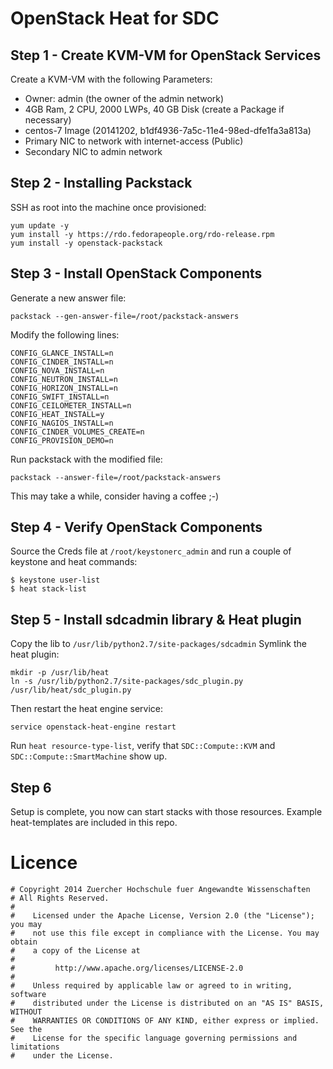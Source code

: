 # OpenStack Heat for SDC
## Step 1 - Create KVM-VM for OpenStack Services
Create a KVM-VM with the following Parameters:

* Owner: admin (the owner of the admin network)
* 4GB Ram, 2 CPU, 2000 LWPs, 40 GB Disk (create a Package if necessary)
* centos-7 Image (20141202, b1df4936-7a5c-11e4-98ed-dfe1fa3a813a)
* Primary NIC to network with internet-access (Public)
* Secondary NIC to admin network

## Step 2 - Installing Packstack
SSH as root into the machine once provisioned:

```
yum update -y
yum install -y https://rdo.fedorapeople.org/rdo-release.rpm
yum install -y openstack-packstack
```

## Step 3 - Install OpenStack Components
Generate a new answer file:

```
packstack --gen-answer-file=/root/packstack-answers
```

Modify the following lines:

```
CONFIG_GLANCE_INSTALL=n
CONFIG_CINDER_INSTALL=n
CONFIG_NOVA_INSTALL=n
CONFIG_NEUTRON_INSTALL=n
CONFIG_HORIZON_INSTALL=n
CONFIG_SWIFT_INSTALL=n
CONFIG_CEILOMETER_INSTALL=n
CONFIG_HEAT_INSTALL=y
CONFIG_NAGIOS_INSTALL=n
CONFIG_CINDER_VOLUMES_CREATE=n
CONFIG_PROVISION_DEMO=n
```

Run packstack with the modified file:

```
packstack --answer-file=/root/packstack-answers

```
This may take a while, consider having a coffee ;-)

## Step 4 - Verify OpenStack Components
Source the Creds file at ```/root/keystonerc_admin``` and run a couple of keystone and heat commands:

```
$ keystone user-list
$ heat stack-list
```

## Step 5 - Install sdcadmin library & Heat plugin
Copy the lib to ```/usr/lib/python2.7/site-packages/sdcadmin```
Symlink the heat plugin:

```
mkdir -p /usr/lib/heat
ln -s /usr/lib/python2.7/site-packages/sdc_plugin.py /usr/lib/heat/sdc_plugin.py
```
Then restart the heat engine service:

```
service openstack-heat-engine restart
```

Run ```heat resource-type-list```, verify that ```SDC::Compute::KVM``` and ```SDC::Compute::SmartMachine``` show up.


## Step 6
Setup is complete, you now can start stacks with those resources. Example heat-templates are included in this repo.


# Licence

```
# Copyright 2014 Zuercher Hochschule fuer Angewandte Wissenschaften
# All Rights Reserved.
#
#    Licensed under the Apache License, Version 2.0 (the "License"); you may
#    not use this file except in compliance with the License. You may obtain
#    a copy of the License at
#
#         http://www.apache.org/licenses/LICENSE-2.0
#
#    Unless required by applicable law or agreed to in writing, software
#    distributed under the License is distributed on an "AS IS" BASIS, WITHOUT
#    WARRANTIES OR CONDITIONS OF ANY KIND, either express or implied. See the
#    License for the specific language governing permissions and limitations
#    under the License.
```